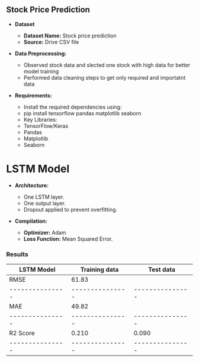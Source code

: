 ## Stock Price Prediction

- **Dataset**
    
  - **Dataset Name:** Stock price prediction
  - **Source:** Drive CSV file


- **Data Preprocessing:**
  - Observed stock data and slected one stock with high data for better model training
  - Performed data cleaning steps to get only required and importatnt data
  
- **Requirements:**
  - Install the required dependencies using:
  - pip install tensorflow pandas matplotlib seaborn 
  - Key Libraries:
  - TensorFlow/Keras
  - Pandas
  - Matplotlib
  - Seaborn


# LSTM Model

- **Architecture:**
  - One LSTM layer.
  - One output layer.
  - Dropout applied to prevent overfitting.

- **Compilation:**
  
  - **Optimizer:** Adam 
  - **Loss Function:** Mean Squared Error.
    

### Results

| LSTM Model    | Training data |  Test data    |
|---------------|---------------|---------------|
|     RMSE      |      61.83    |               | 
|---------------|---------------|---------------|
|     MAE       |      49.82    |               | 
|---------------|---------------|---------------|
|    R2 Score   |      0.210    |    0.090      | 
|---------------|---------------|---------------|


 

